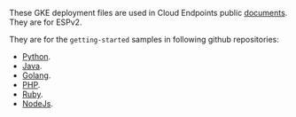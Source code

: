
These GKE deployment files are used in Cloud Endpoints public [documents](https://cloud.google.com/endpoints/docs/openapi/tutorials). They are for ESPv2.

They are for the `getting-started` samples in following github repositories:
* [Python](https://github.com/GoogleCloudPlatform/python-docs-samples/blob/master/endpoints/getting-started).
* [Java](https://github.com/GoogleCloudPlatform/java-docs-samples/blob/master/endpoints/getting-started).
* [Golang](https://github.com/GoogleCloudPlatform/golang-docs-samples/blob/master/endpoints/getting-started).
* [PHP](https://github.com/GoogleCloudPlatform/php-docs-samples/blob/master/endpoints/getting-started).
* [Ruby](https://github.com/GoogleCloudPlatform/ruby-docs-samples/blob/master/endpoints/getting-started).
* [NodeJs](https://github.com/GoogleCloudPlatform/nodejs-docs-samples/blob/master/endpoints/getting-started).
